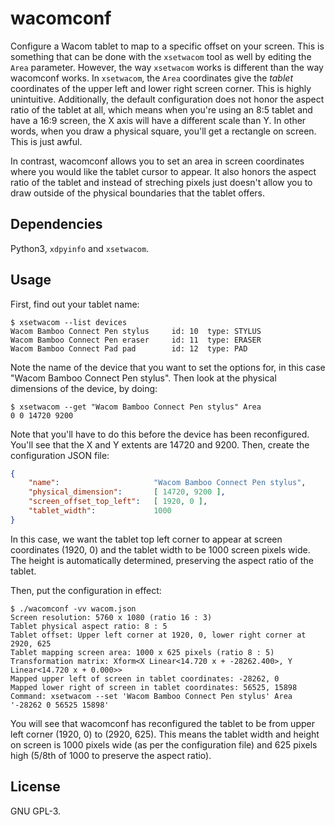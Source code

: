 # wacomconf
Configure a Wacom tablet to map to a specific offset on your screen. This is
something that can be done with the `xsetwacom` tool as well by editing the
`Area` parameter. However, the way `xsetwacom` works is different than the way
wacomconf works. In `xsetwacom`, the `Area` coordinates give the _tablet_
coordinates of the upper left and lower right screen corner. This is highly
unintuitive. Additionally, the default configuration does not honor the aspect
ratio of the tablet at all, which means when you're using an 8:5 tablet and
have a 16:9 screen, the X axis will have a different scale than Y. In other
words, when you draw a physical square, you'll get a rectangle on screen. This
is just awful.

In contrast, wacomconf allows you to set an area in screen coordinates where
you would like the tablet cursor to appear. It also honors the aspect ratio of
the tablet and instead of streching pixels just doesn't allow you to draw
outside of the physical boundaries that the tablet offers.

## Dependencies
Python3, `xdpyinfo` and `xsetwacom`.

## Usage
First, find out your tablet name:

```
$ xsetwacom --list devices
Wacom Bamboo Connect Pen stylus 	id: 10	type: STYLUS
Wacom Bamboo Connect Pen eraser 	id: 11	type: ERASER
Wacom Bamboo Connect Pad pad    	id: 12	type: PAD
```

Note the name of the device that you want to set the options for, in this case
"Wacom Bamboo Connect Pen stylus". Then look at the physical dimensions of the
device, by doing:

```
$ xsetwacom --get "Wacom Bamboo Connect Pen stylus" Area
0 0 14720 9200
```

Note that you'll have to do this before the device has been reconfigured.
You'll see that the X and Y extents are 14720 and 9200. Then, create the
configuration JSON file:

```json
{
    "name":                     "Wacom Bamboo Connect Pen stylus",
    "physical_dimension":       [ 14720, 9200 ],
    "screen_offset_top_left":   [ 1920, 0 ],
    "tablet_width":             1000
}
```

In this case, we want the tablet top left corner to appear at screen
coordinates (1920, 0) and the tablet width to be 1000 screen pixels wide. The
height is automatically determined, preserving the aspect ratio of the tablet.

Then, put the configuration in effect:

```
$ ./wacomconf -vv wacom.json
Screen resolution: 5760 x 1080 (ratio 16 : 3)
Tablet physical aspect ratio: 8 : 5
Tablet offset: Upper left corner at 1920, 0, lower right corner at 2920, 625
Tablet mapping screen area: 1000 x 625 pixels (ratio 8 : 5)
Transformation matrix: Xform<X Linear<14.720 x + -28262.400>, Y Linear<14.720 x + 0.000>>
Mapped upper left of screen in tablet coordinates: -28262, 0
Mapped lower right of screen in tablet coordinates: 56525, 15898
Command: xsetwacom --set 'Wacom Bamboo Connect Pen stylus' Area '-28262 0 56525 15898'
```

You will see that wacomconf has reconfigured the tablet to be from upper left
corner (1920, 0) to (2920, 625). This means the tablet width and height on
screen is 1000 pixels wide (as per the configuration file) and 625 pixels high
(5/8th of 1000 to preserve the aspect ratio).

## License
GNU GPL-3.
